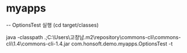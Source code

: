 # myapps


-- OptionsTest 실행 (cd target/classes)

java -classpath .;C:\Users\고창남\.m2\repository\commons-cli\commons-cli\1.4\commons-cli-1.4.jar com.honsoft.demo.myapps.OptionsTest -t
